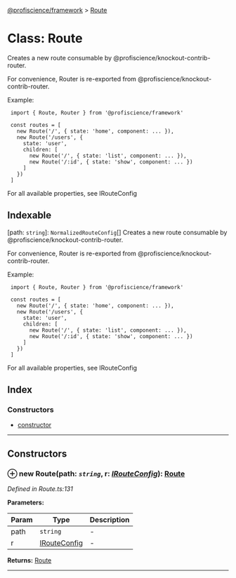 [@profiscience/framework](../README.md) > [Route](../classes/route.md)



# Class: Route


Creates a new route consumable by @profiscience/knockout-contrib-router.

For convenience, Router is re-exported from @profiscience/knockout-contrib-router.

Example:

     import { Route, Router } from '@profiscience/framework'

     const routes = [
       new Route('/', { state: 'home', component: ... }),
       new Route('/users', {
         state: 'user',
         children: [
           new Route('/', { state: 'list', component: ... }),
           new Route('/:id', { state: 'show', component: ... })
         ]
       })
     ]

For all available properties, see IRouteConfig

## Indexable

\[path: `string`\]:&nbsp;`NormalizedRouteConfig`[]
Creates a new route consumable by @profiscience/knockout-contrib-router.

For convenience, Router is re-exported from @profiscience/knockout-contrib-router.

Example:

     import { Route, Router } from '@profiscience/framework'

     const routes = [
       new Route('/', { state: 'home', component: ... }),
       new Route('/users', {
         state: 'user',
         children: [
           new Route('/', { state: 'list', component: ... }),
           new Route('/:id', { state: 'show', component: ... })
         ]
       })
     ]

For all available properties, see IRouteConfig


## Index

### Constructors

* [constructor](route.md#constructor)



---
## Constructors
<a id="constructor"></a>


### ⊕ **new Route**(path: *`string`*, r: *[IRouteConfig](../interfaces/irouteconfig.md)*): [Route](route.md)


*Defined in Route.ts:131*



**Parameters:**

| Param | Type | Description |
| ------ | ------ | ------ |
| path | `string`   |  - |
| r | [IRouteConfig](../interfaces/irouteconfig.md)   |  - |





**Returns:** [Route](route.md)

---


